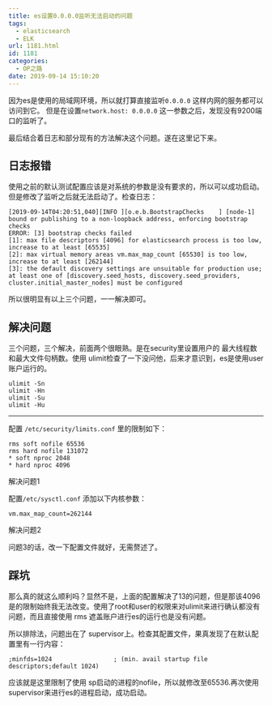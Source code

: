 ```yaml
---
title: es设置0.0.0.0监听无法启动的问题
tags:
  - elasticsearch
  - ELK
url: 1181.html
id: 1181
categories:
  - OP之路
date: 2019-09-14 15:10:20
---
```


因为es是使用的局域网环境，所以就打算直接监听`0.0.0.0` 这样内网的服务都可以访问到它。 但是在设置`network.host: 0.0.0.0` 这一参数之后，发现没有9200端口的监听了。

最后结合着日志和部分现有的方法解决这个问题。遂在这里记下来。

日志报错
----

使用之前的默认测试配置应该是对系统的参数是没有要求的，所以可以成功启动。但是修改了监听之后就无法启动了。检查日志：

    [2019-09-14T04:20:51,040][INFO ][o.e.b.BootstrapChecks    ] [node-1] bound or publishing to a non-loopback address, enforcing bootstrap checks
    ERROR: [3] bootstrap checks failed
    [1]: max file descriptors [4096] for elasticsearch process is too low, increase to at least [65535]
    [2]: max virtual memory areas vm.max_map_count [65530] is too low, increase to at least [262144]
    [3]: the default discovery settings are unsuitable for production use; at least one of [discovery.seed_hosts, discovery.seed_providers, cluster.initial_master_nodes] must be configured

所以很明显有以上三个问题，一一解决即可。

解决问题
----

三个问题，三个解决，前面两个很眼熟。是在security里设置用户的 最大线程数和最大文件句柄数。使用 ulimit检查了一下没问他，后来才意识到，es是使用user账户运行的。

    ulimit -Sn
    ulimit -Hn
    ulimit -Su
    ulimit -Hu

* * *

配置 `/etc/security/limits.conf` 里的限制如下：

    rms soft nofile 65536
    rms hard nofile 131072
    * soft nproc 2048
    * hard nproc 4096

解决问题1

配置`/etc/sysctl.conf` 添加以下内核参数：

    vm.max_map_count=262144

解决问题2

问题3的话，改一下配置文件就好，无需赘述了。

踩坑
--

那么真的就这么顺利吗？显然不是，上面的配置解决了13的问题，但是那该4096是的限制始终我无法改变。使用了root和user的权限来对ulimit来进行确认都没有问题，而且直接使用 rms 遮盖账户进行es的运行也是没有问题。

所以排除法，问题出在了 supervisor上。检查其配置文件，果真发现了在默认配置里有一行内容：

    ;minfds=1024                 ; (min. avail startup file descriptors;default 1024)

应该就是这里限制了使用 sp启动的进程的nofile，所以就修改至65536.再次使用supervisor来进行es的进程启动，成功启动。